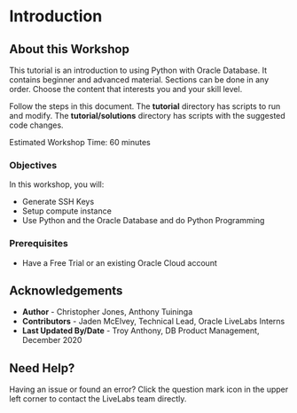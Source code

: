 # Introduction

## About this Workshop

This tutorial is an introduction to using Python with Oracle Database. It contains beginner and advanced material. Sections can be done in any order. Choose the content that interests you and your skill level.

Follow the steps in this document. The **tutorial** directory has scripts to run and modify. The **tutorial/solutions** directory has scripts with the suggested code changes.

Estimated Workshop Time: 60 minutes

### Objectives

In this workshop, you will:

- Generate SSH Keys
- Setup compute instance
- Use Python and the Oracle Database and do Python Programming

### Prerequisites

- Have a Free Trial or an existing Oracle Cloud account

## Acknowledgements

* **Author** - Christopher Jones, Anthony Tuininga
* **Contributors** - Jaden McElvey, Technical Lead, Oracle LiveLabs Interns
* **Last Updated By/Date** - Troy Anthony, DB Product Management, December 2020

## Need Help?
Having an issue or found an error?  Click the question mark icon in the upper left corner to contact the LiveLabs team directly.
